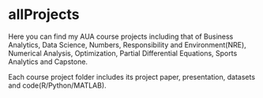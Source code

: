 # allProjects

Here you can find my AUA course projects including that of Business Analytics, Data Science, Numbers, Responsibility and Environment(NRE), Numerical Analysis, Optimization, Partial Differential Equations, Sports Analytics and Capstone.

Each course project folder includes its project paper, presentation, datasets and code(R/Python/MATLAB).
